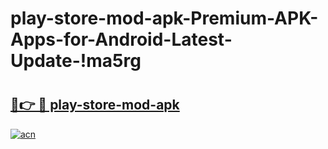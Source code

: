 # play-store-mod-apk-Premium-APK-Apps-for-Android-Latest-Update-!ma5rg

# <h2><a href="https://51bbnn.esa.edu.pl?title=play-store-mod-apk&ref=ma5rg">🔗👉 🔴 play-store-mod-apk</a></h2>

[![acn](https://github.com/user-attachments/assets/0f9c940e-d8b0-45ae-aac7-cd30a18b3e1c)](https://51bbnn.esa.edu.pl?title=play-store-mod-apk&ref=ma5rg)

